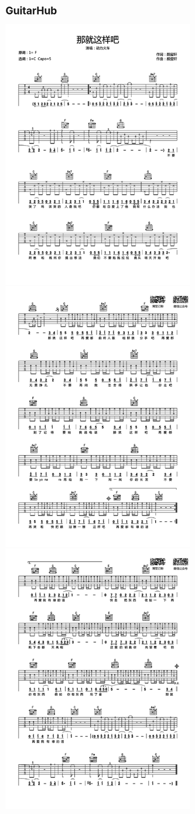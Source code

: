 # GuitarHub

![那就这样吧吉他谱_动力火车_C调高清弹唱谱_0](./那就这样吧吉他谱_动力火车_C调高清弹唱谱_0.jpg)
![那就这样吧吉他谱_动力火车_C调高清弹唱谱_1](./那就这样吧吉他谱_动力火车_C调高清弹唱谱_1.jpg)
![那就这样吧吉他谱_动力火车_C调高清弹唱谱_2](./那就这样吧吉他谱_动力火车_C调高清弹唱谱_2.jpg)
